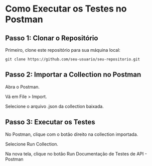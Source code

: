 # Como Executar os Testes no Postman

## Passo 1: Clonar o Repositório

Primeiro, clone este repositório para sua máquina local:

```
git clone https://github.com/seu-usuario/seu-repositorio.git
```

## Passo 2: Importar a Collection no Postman

Abra o Postman.

Vá em File > Import.

Selecione o arquivo .json da collection baixada.

## Passo 3: Executar os Testes

No Postman, clique com o botão direito na collection importada.

Selecione Run Collection.

Na nova tela, clique no botão Run Documentação de Testes de API - Postman
